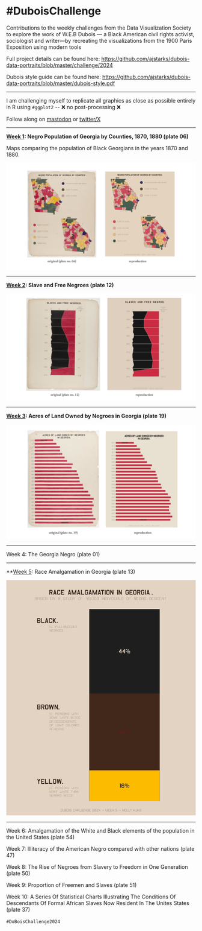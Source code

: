 # #DuboisChallenge
Contributions to the weekly challenges from the Data Visualization Society to explore the work of W.E.B Dubois — a Black American civil rights activist, sociologist and writer—by recreating the visualizations from the 1900 Paris Exposition using modern tools

Full project details can be found here: 
https://github.com/ajstarks/dubois-data-portraits/blob/master/challenge/2024 

Dubois style guide can be found here: https://github.com/ajstarks/dubois-data-portraits/blob/master/dubois-style.pdf

-----------------------------------

I am challenging myself to replicate all graphics as close as possible entirely in R using ```#ggplot2```  --  ❌ no post-processing ❌

Follow along on [mastodon](https://vis.social/@mollykuhs) or [twitter/X](https://twitter.com/molly_kuhs)

-----------------------------------

**[Week 1](https://github.com/makuhs/DuboisChallenge/tree/main/Week%201): Negro Population of Georgia by Counties, 1870, 1880 (plate 06)**

Maps comparing the population of Black Georgians in the years 1870 and 1880. 

![Model](https://github.com/makuhs/DuboisChallenge/blob/main/Week%201/week1_sidebyside.png) 

-----------------------------------

**[Week 2](https://github.com/makuhs/DuboisChallenge/tree/main/Week%202): Slave and Free Negroes (plate 12)**

![Model](https://github.com/makuhs/DuboisChallenge/blob/main/Week%202/week2_sidebyside.png) 

-----------------------------------

**[Week 3](https://github.com/makuhs/DuboisChallenge/tree/main/Week%203): Acres of Land Owned by Negroes in Georgia (plate 19)**

![Model](https://github.com/makuhs/DuboisChallenge/blob/main/Week%203/week3_sidebyside.png)

-----------------------------------

Week 4: The Georgia Negro (plate 01)

-----------------------------------

**[Week 5](https://github.com/makuhs/DuboisChallenge/tree/main/Week%205): Race Amalgamation in Georgia (plate 13)

![Model](https://github.com/makuhs/DuboisChallenge/blob/main/Week%205/week5.png)

-----------------------------------

Week 6: Amalgamation of the White and Black elements of the population in the United States (plate 54)

Week 7: Illiteracy of the American Negro compared with other nations (plate 47)

Week 8: The Rise of Negroes from Slavery to Freedom in One Generation (plate 50)

Week 9: Proportion of Freemen and Slaves (plate 51)

Week 10: A Series Of Statistical Charts Illustrating The Conditions Of Descendants Of Formal African Slaves Now Resident In The Unites States (plate 37)

```#DuBoisChallenge2024```
